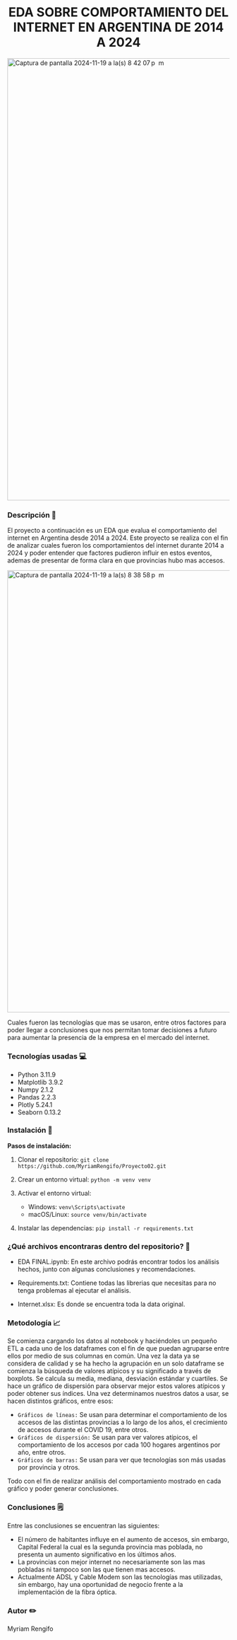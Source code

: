 <h1 align="center"> EDA SOBRE COMPORTAMIENTO DEL INTERNET EN ARGENTINA DE 2014 A 2024 </h1>

<img width="1000" aling="center" alt="Captura de pantalla 2024-11-19 a la(s) 8 42 07 p  m" src="https://github.com/user-attachments/assets/65f75c84-1a49-4e06-b138-ecaa2abf7dba">


### Descripción :memo:
El proyecto a continuación es un EDA que evalua el comportamiento del internet en Argentina desde 2014 a 2024. Este proyecto se realiza con el fin de analizar cuales fueron los comportamientos del internet durante 2014 a 2024 y poder entender que factores pudieron influir en estos eventos, ademas de presentar de forma clara en que provincias hubo mas accesos.

<img width="1000" aling="center" alt="Captura de pantalla 2024-11-19 a la(s) 8 38 58 p  m" src="https://github.com/user-attachments/assets/48900855-6fd4-45d9-a69b-4fc17681fcc3">

Cuales fueron las tecnologías que mas se usaron, entre otros factores para poder llegar a conclusiones que nos permitan tomar decisiones a futuro para aumentar la presencia de la empresa en el mercado del internet. 

### Tecnologías usadas :computer:
- Python 3.11.9
- Matplotlib 3.9.2
- Numpy 2.1.2
- Pandas 2.2.3
- Plotly 5.24.1
- Seaborn 0.13.2


### Instalación :wrench:
**Pasos de instalación:**
1. Clonar el repositorio: `git clone https://github.com/MyriamRengifo/Proyecto02.git`

2. Crear un entorno virtual: `python -m venv venv`
3. Activar el entorno virtual:
   - Windows: `venv\Scripts\activate`
   - macOS/Linux: `source venv/bin/activate`
4. Instalar las dependencias: `pip install -r requirements.txt`

### ¿Qué archivos encontraras dentro del repositorio? :page_facing_up:
- EDA FINAL.ipynb: En este archivo podrás encontrar todos los análisis hechos, junto con algunas conclusiones y recomendaciones.

- Requirements.txt: Contiene todas las librerias que necesitas para no tenga problemas al ejecutar el análisis.

- Internet.xlsx: Es donde se encuentra toda la data original.

### Metodología :chart_with_upwards_trend:

Se comienza cargando los datos al notebook y haciéndoles un pequeño ETL a cada uno de los dataframes con el fin de que puedan agruparse entre ellos por medio de sus columnas en común. 
Una vez la data ya se considera de calidad y se ha hecho la agrupación en un solo dataframe se comienza la búsqueda de valores atípicos y su significado a través de boxplots. Se calcula su media, mediana, desviación estándar y cuartiles. Se hace un gráfico de dispersión para observar mejor estos valores atípicos y poder obtener sus índices. Una vez determinamos nuestros datos a usar, se hacen distintos gráficos, entre esos:
-	`Gráficos de líneas:` Se usan para determinar el comportamiento de los accesos de las distintas provincias a lo largo de los años, el crecimiento de accesos durante el COVID 19, entre otros. 
-	`Gráficos de dispersión:` Se usan para ver valores atípicos, el comportamiento de los accesos por cada 100 hogares argentinos por año, entre otros. 
-	`Gráficos de barras:` Se usan para ver que tecnologías son más usadas por provincia y otros.

Todo con el fin de realizar análisis del comportamiento mostrado en cada gráfico y poder generar conclusiones. 

### Conclusiones 🗒️

Entre las conclusiones se encuentran las siguientes: 

  - El número de habitantes influye en el aumento de accesos, sin embargo, Capital Federal la cual es la segunda provincia mas poblada, no presenta un aumento significativo en los últimos años.
  - La provincias con mejor internet no necesariamente son las mas pobladas ni tampoco son las que tienen mas accesos.
  - Actualmente ADSL y Cable Modem son las tecnologías mas utilizadas, sin embargo, hay una oportunidad de negocio frente a la implementación de la fibra óptica.


### Autor ✏️
Myriam Rengifo
